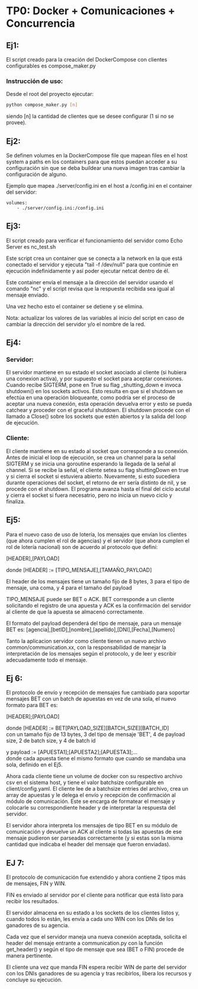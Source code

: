 # TP0: Docker + Comunicaciones + Concurrencia

## Ej1:

El script creado para la creación del DockerCompose con clientes configurables es compose_maker.py 

### Instrucción de uso: 

Desde el root del proyecto ejecutar:
```bash
python compose_maker.py [n]
```

siendo [n] la cantidad de clientes que se desee configurar (1 si no se provee).

## Ej2:

Se definen volumes en la DockerCompose file que mapean files en el host system a paths en los containers para que estos puedan acceder a su configuración sin que se deba buildear una nueva imagen tras cambiar la configuración de alguno.    

Ejemplo que mapea ./server/config.ini en el host a /config.ini en el container del servidor:    
```
volumes:    
    - ./server/config.ini:/config.ini
```

## Ej3:

El script creado para verificar el funcionamiento del servidor como Echo Server es nc_test.sh   

Este script crea un container que se conecta a la network en la que está conectado el servidor y ejecuta "tail -f /dev/null" para que continúe en ejecución indefinidamente y así poder ejecutar netcat dentro de él.   

Este container envía el mensaje a la dirección del servidor usando el comando "nc" y el script revisa que la respuesta recibida sea igual al mensaje enviado.   

Una vez hecho esto el container se detiene y se elimina.    

Nota: actualizar los valores de las variables al inicio del script en caso de cambiar la dirección del servidor y/o el nombre de la red.

## Ej4:

### Servidor:

El servidor mantiene en su estado el socket asociado al cliente (si hubiera una conexion activa), y por supuesto el socket para aceptar conexiones. Cuando recibe SIGTERM, pone en True su flag _shutting_down e invoca shutdown() en los sockets activos. Esto resulta en que si el shutdown se efectúa en una operación bloqueante, como podría ser el proceso de aceptar una nueva conexión, esta operación devuelva error y esto se pueda catchear y proceder con el graceful shutdown. El shutdown procede con el llamado a Close() sobre los sockets que estén abiertos y la salida del loop de ejecución. 

### Cliente:

El cliente mantiene en su estado al socket que corresponde a su conexión. Antes de inicial el loop de ejecución, se crea un channel para la señal SIGTERM y se inicia una goroutine esperando la llegada de la señal al channel. Si se recibe la señal, el cliente setea su flag shuttingDown en true y si cierra el socket si estuviera abierto. Nuevamente, si esto sucediera durante operaciones del socket, el retorno de err sería distinto de nil, y se procede con el shutdown. El programa avanza hasta el final del ciclo acutal y cierra el socket si fuera necesatrio, pero no inicia un nuevo ciclo y finaliza. 

## Ej5:

Para el nuevo caso de uso de lotería, los mensajes que envían los clientes (que ahora cumplen el rol de agencias) y el servidor (que ahora cumplen el rol de lotería nacional) son de acuerdo al protocolo que definí:  

[HEADER],[PAYLOAD]  

donde [HEADER] := [TIPO_MENSAJE],[TAMAÑO_PAYLOAD]   

El header de los mensajes tiene un tamaño fijo de 8 bytes, 3 para el tipo de mensaje, una coma, y 4 para el tamaño del payload  

TIPO_MENSAJE puede ser BET o ACK. BET corresponde a un cliente solicitando el registro de una apuesta y ACK es la confirmación del servidor al cliente de que la apuesta se almacenó correctamente. 

El formato del payload dependerá del tipo de mensaje, para un mensaje BET es:   [agencia],[betID],[nombre],[apellido],[DNI],[Fecha],[Numero]    

Tanto la aplicacion servidor como cliente tienen un nuevo archivo common/communication.xx, con la responsabilidad de manejar la interpretación de los mensajes según el protocolo, y de leer y escribir adecuadamente todo el mensaje.   

## Ej 6:

El protocolo de envío y recepción de mensajes fue cambiado para soportar mensajes BET con un batch de apuestas en vez de una sola, el nuevo formato para BET es:    

[HEADER];[PAYLOAD]  

donde [HEADER] := BET[PAYLOAD_SIZE][BATCH_SIZE][BATCH_ID]   
con un tamaño fijo de 13 bytes, 3 del tipo de mensaje 'BET', 4 de payload size, 2 de batch size, y 4 de batch id    

y payload := [APUESTA1];[APUESTA2];[APUESTA3];...   
donde cada apuesta tiene el mismo formato que cuando se mandaba una sola, definido en el Ej5.   

Ahora cada cliente tiene un volume de docker con su respectivo archivo csv en el sistema host, y tiene el valor batchsize configurable en client/config.yaml. El cliente lee de a batchsize entries del archivo, crea un array de apuestas y le delega el envío y recepción de confirmación al módulo de comunicación. Este se encarga de formatear el mensaje y colocarle su correspondiente header y de interpretar la respuesta del servidor.    

El servidor ahora interpreta los mensajes de tipo BET en su módulo de comunicación y devuelve un ACK al cliente si todas las apuestas de ese mensaje pudieron ser parseadas correctamente (y si estas son la misma cantidad que indicaba el header del mensaje que fueron enviadas).

## EJ 7:

El protocolo de comunicación fue extendido y ahora contiene 2 tipos más de mensajes, FIN y WIN. 

FIN es enviado al servidor por el cliente para notificar que está listo para recibir los resultados.   

El servidor almacena en su estado a los sockets de los clientes listos y, cuando todos lo están, les envía a cada uno WIN con los DNIs de los ganadores de su agencia.    

Cada vez que el servidor maneja una nueva conexión aceptada, solicita el header del mensaje entrante a communication.py con la función get_header() y según el tipo de mensaje que sea (BET o FIN) procede de manera pertinente. 

El cliente una vez que manda FIN espera recibir WIN de parte del servidor con los DNIs ganadores de su agencia y tras recibirlos, libera los recursos y concluye su ejecución.

